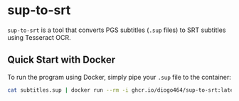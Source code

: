 # sup-to-srt

`sup-to-srt` is a tool that converts PGS subtitles (`.sup` files) to SRT subtitles using Tesseract OCR. 

## Quick Start with Docker
To run the program using Docker, simply pipe your `.sup` file to the container:

```bash
cat subtitles.sup | docker run --rm -i ghcr.io/diogo464/sup-to-srt:latest > subtitles.srt
```
